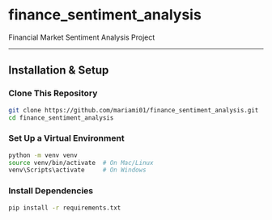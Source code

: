 # finance_sentiment_analysis

Financial Market Sentiment Analysis Project


---

## Installation & Setup
### **Clone This Repository**
```sh
git clone https://github.com/mariami01/finance_sentiment_analysis.git
cd finance_sentiment_analysis
```
### **Set Up a Virtual Environment**
```sh
python -m venv venv
source venv/bin/activate  # On Mac/Linux
venv\Scripts\activate     # On Windows
```
### **Install Dependencies**
```sh
pip install -r requirements.txt
```